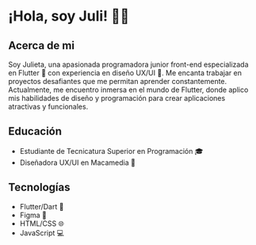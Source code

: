 # ¡Hola, soy Juli! 👋🏻

## Acerca de mi
Soy Julieta, una apasionada programadora junior front-end especializada en Flutter 💙 con experiencia en diseño UX/UI 🎨. Me encanta trabajar en proyectos desafiantes que me permitan aprender constantemente. Actualmente, me encuentro inmersa en el mundo de Flutter, donde aplico mis habilidades de diseño y programación para crear aplicaciones atractivas y funcionales.

## Educación
- Estudiante de Tecnicatura Superior en Programación 🎓
- Diseñadora UX/UI en Macamedia 🎨

## Tecnologías
- Flutter/Dart 📱
- Figma 🎨
- HTML/CSS 🌐
- JavaScript 💻
